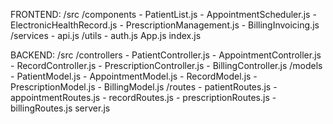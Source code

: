 FRONTEND:
/src
  /components
    - PatientList.js
    - AppointmentScheduler.js
    - ElectronicHealthRecord.js
    - PrescriptionManagement.js
    - BillingInvoicing.js
  /services
    - api.js
  /utils
    - auth.js
  App.js
  index.js






  

BACKEND:
/src
  /controllers
    - PatientController.js
    - AppointmentController.js
    - RecordController.js
    - PrescriptionController.js
    - BillingController.js
  /models
    - PatientModel.js
    - AppointmentModel.js
    - RecordModel.js
    - PrescriptionModel.js
    - BillingModel.js
  /routes
    - patientRoutes.js
    - appointmentRoutes.js
    - recordRoutes.js
    - prescriptionRoutes.js
    - billingRoutes.js
  server.js




